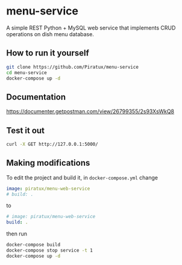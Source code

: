 # menu-service
A simple REST Python + MySQL web service that implements CRUD operations on dish menu database.

## How to run it yourself
```bash
git clone https://github.com/Piratux/menu-service
cd menu-service
docker-compose up -d
```

## Documentation
https://documenter.getpostman.com/view/26799355/2s93XsWkQ8

## Test it out
```bash
curl -X GET http://127.0.0.1:5000/
```

## Making modifications
To edit the project and build it, in `docker-compose.yml` change
```yml
image: piratux/menu-web-service
# build: .
```
to
```yml
# image: piratux/menu-web-service
build: .
```
then run
```bash
docker-compose build
docker-compose stop service -t 1
docker-compose up -d
```
